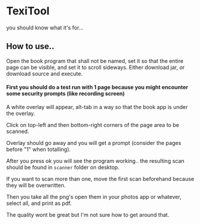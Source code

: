 # TexiTool
you should know what it's for...


## How to use..
Open the book program that shall not be named, set it so that the entire page can be visible, and set it to scroll sideways.
Either download jar, or download source and execute.
#### First you should do a test run with 1 page because you might encounter some security prompts (like recording screen)
A white overlay will appear, alt-tab in a way so that the book app is under the overlay.

Click on top-left and then bottom-right corners of the page area to be scanned.

Overlay should go away and you will get a prompt (consider the pages before "1" when totalling).

After you press ok you will see the program working.. the resulting scan should be found in `scanner` folder on desktop.

If you want to scan more than one, move the first scan beforehand because they will be overwritten.

Then you take all the png's open them in your photos app or whatever, select all, and print as pdf.

The quality wont be great but I'm not sure how to get around that. 
